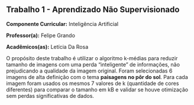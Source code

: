 ## Trabalho 1 - Aprendizado Não Supervisionado

**Componente Curricular:** Inteligência Artificial

**Professor(a):** Felipe Grando

**Acadêmicos(as):** Letícia Da Rosa

O propósito deste trabalho é utilizar o algoritmo k-médias para reduzir tamanho de imagens com uma perda “inteligente” de informações, não prejudicando a qualidade da imagem original. Foram selecionadas 6 imagens de alta definição com o tema **paisagens no pôr do sol**. Para cada imagem foram usados os mesmos 7 valores de k (quantidade de cores diferentes) para comparar o tamanho em kB e validar se houve otimização sem perdas significativas de dados.
